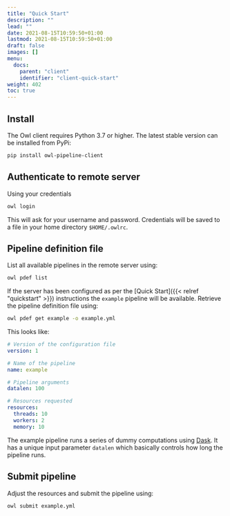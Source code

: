 ```yaml
---
title: "Quick Start"
description: ""
lead: ""
date: 2021-08-15T10:59:50+01:00
lastmod: 2021-08-15T10:59:50+01:00
draft: false
images: []
menu: 
  docs:
    parent: "client"
    identifier: "client-quick-start"
weight: 402
toc: true
---
```


## Install

The Owl client requires Python 3.7 or higher. The latest stable version can be 
installed from PyPi:

```bash
pip install owl-pipeline-client
```

## Authenticate to remote server

Using your credentials 

```bash
owl login
```

This will ask for your username and password. Credentials will be saved to a file in your home 
directory `$HOME/.owlrc`.

## Pipeline definition file

List all available pipelines in the remote server using:

```bash
owl pdef list
```

If the server has been configured as per the [Quick Start]({{< relref "quickstart" >}})
instructions the `example` pipeline will be available.
Retrieve the pipeline definition file using:

```bash
owl pdef get example -o example.yml
```

This looks like:

```yaml
# Version of the configuration file
version: 1

# Name of the pipeline
name: example

# Pipeline arguments
datalen: 100

# Resources requested
resources:
  threads: 10
  workers: 2
  memory: 10
```

The example pipeline runs a series of dummy computations using [Dask](https://dask.org). 
It has a unique input parameter
`datalen` which basically controls how long the pipeline runs. 

## Submit pipeline

Adjust the resources and submit the pipeline using:

```bash
owl submit example.yml
```



